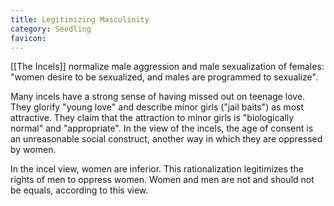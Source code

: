 ```yaml
---
title: Legitimizing Masculinity
category: Seedling
favicon: 
---
```


[[The Incels]] normalize male aggression and male sexualization of females: "women desire to be sexualized, and males are programmed to sexualize".

Many incels have a strong sense of having missed out on teenage love. They glorify "young love" and describe minor girls ("jail baits") as most attractive. They claim that the attraction to minor girls is "biologically normal" and "appropriate". In the view of the incels, the age of consent is an unreasonable social construct, another way in which they are oppressed by women.

In the incel view, women are inferior. This rationalization legitimizes the rights of men to oppress women. Women and men are not and should not be equals, according to this view.
